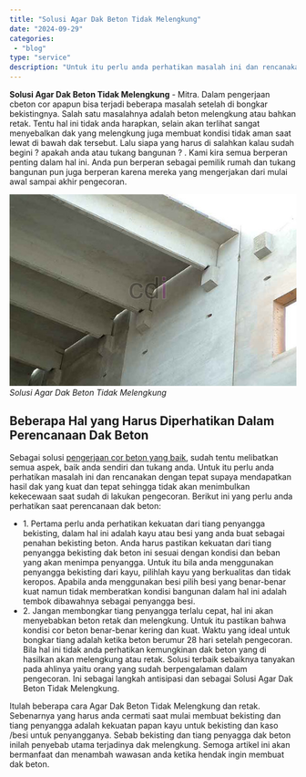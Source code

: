 ```yaml
---
title: "Solusi Agar Dak Beton Tidak Melengkung"
date: "2024-09-29"
categories:
 - "blog"
type: "service"
description: "Untuk itu perlu anda perhatikan masalah ini dan rencanakan dengan tepat supaya mendapatkan hasil dak yang kuat dan tepat sehingga tidak akan menimbulkan kekecewaan saat sudah di lakukan pengecoran.."
---
```


**Solusi Agar Dak Beton Tidak Melengkung** - Mitra. Dalam pengerjaan cbeton cor apapun bisa terjadi beberapa masalah setelah di bongkar bekistingnya. Salah satu masalahnya adalah beton melengkung atau bahkan retak. Tentu hal ini tidak anda harapkan, selain akan terlihat sangat menyebalkan dak yang melengkung juga membuat kondisi tidak aman saat lewat di bawah dak tersebut. Lalu siapa yang harus di salahkan kalau sudah begini ? apakah anda atau tukang bangunan ? . Kami kira semua berperan penting dalam hal ini. Anda pun berperan sebagai pemilik rumah dan tukang bangunan pun juga berperan karena mereka yang mengerjakan dari mulai awal sampai akhir pengecoran.

![Solusi Agar Dak Beton Tidak Melengkung](/images/blog/balok-beton-2.jpg)
*Solusi Agar Dak Beton Tidak Melengkung*

 ## Beberapa Hal yang Harus Diperhatikan Dalam Perencanaan Dak Beton

Sebagai solusi [pengerjaan cor beton yang baik](/blog/pengerjaan-cor-beton-yang-tepat "Pengerjaan Cor Beton Yang Tepat"), sudah tentu melibatkan semua aspek, baik anda sendiri dan tukang anda. Untuk itu perlu anda perhatikan masalah ini dan rencanakan dengan tepat supaya mendapatkan hasil dak yang kuat dan tepat sehingga tidak akan menimbulkan kekecewaan saat sudah di lakukan pengecoran. Berikut ini yang perlu anda perhatikan saat perencanaan dak beton:

- 1\. Pertama perlu anda perhatikan kekuatan dari tiang penyangga bekisting, dalam hal ini adalah kayu atau besi yang anda buat sebagai penahan bekisting beton. Anda harus pastikan kekuatan dari tiang penyangga bekisting dak beton ini sesuai dengan kondisi dan beban yang akan menimpa penyangga. Untuk itu bila anda menggunakan penyangga bekisting dari kayu, pilihlah kayu yang berkualitas dan tidak keropos. Apabila anda menggunakan besi pilih besi yang benar-benar kuat namun tidak memberatkan kondisi bangunan dalam hal ini adalah tembok dibawahnya sebagai penyangga besi.
- 2\. Jangan membongkar tiang penyangga terlalu cepat, hal ini akan menyebabkan beton retak dan melengkung. Untuk itu pastikan bahwa kondisi cor beton benar-benar kering dan kuat. Waktu yang ideal untuk bongkar tiang adalah ketika beton berumur 28 hari setelah pengecoran. Bila hal ini tidak anda perhatikan kemungkinan dak beton yang di hasilkan akan melengkung atau retak. Solusi terbaik sebaiknya tanyakan pada ahlinya yaitu orang yang sudah berpengalaman dalam pengecoran. Ini sebagai langkah antisipasi dan sebagai Solusi Agar Dak Beton Tidak Melengkung.

Itulah beberapa cara Agar Dak Beton Tidak Melengkung dan retak. Sebenarnya yang harus anda cermati saat mulai membuat bekisting dan tiang penyangga adalah kekuatan papan kayu untuk bekisting dan kaso /besi untuk penyangganya. Sebab bekisting dan tiang penyagga dak beton inilah penyebab utama terjadinya dak melengkung. Semoga artikel ini akan bermanfaat dan menambah wawasan anda ketika hendak ingin membuat dak beton.

